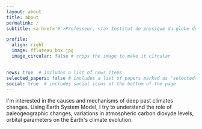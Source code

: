 ```yaml
---
layout: about
title: about
permalink: /
subtitle: <a href='#'>Professeur, </a> Institut de physique du globe de Paris

profile:
  align: right
  image: ffluteau_box.jpg
  image_circular: false # crops the image to make it circular
 

news: true  # includes a list of news items
selected_papers: false # includes a list of papers marked as "selected={true}"
social: true  # includes social icons at the bottom of the page
---
```


I'm interested in the causes and mechanisms of deep past climates changes. Using Earth System Model, I try to understand the role of paleogeographic changes, variations in atmospheric carbon dioxyde levels, orbital parameters on the Earth's climate evolution.

